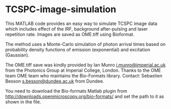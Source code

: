 # TCSPC-image-simulation
This MATLAB code provides an easy way to simulate TCSPC image data which includes effect of the IRF, background after-pulsing and laser repetition rate. Images are saved as OME.tiff using Bioformat.

The method uses a Monte-Carlo simulation of photon arrival times based on probability density functions of emission (exponential) and excitation (Gaussian). 

The OME.tiff save was kindly provided by Ian Munro <i.munro@imperial.ac.uk> from the Photonics Group at Imperial College, London. Thanks to the OME team OME team who maintains the Bio-Formats library. Contact: Sebastien Besson <s.besson@dundee.ac.uk> from Dundee.

You need to download the Bio-formats Matlab plugin from 
http://downloads.openmicroscopy.org/bio-formats/
and set the path to it as shown in the file.
